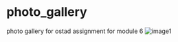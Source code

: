 # photo_gallery
photo gallery for ostad assignment for module 6
![image1](https://github.com/kazishamim71/photo_gallery/assets/120647540/a110114d-f2e1-4181-bfd2-3e0eb66a0f70)
